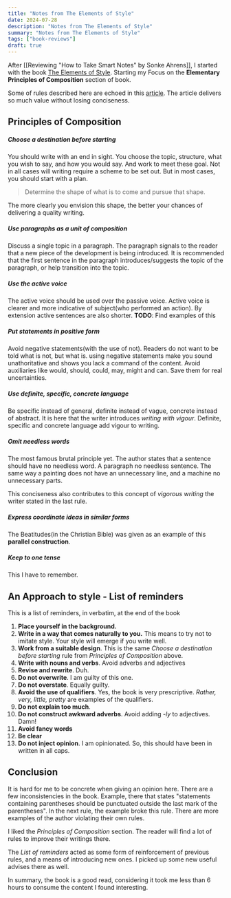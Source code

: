 ```yaml
---
title: "Notes from The Elements of Style"
date: 2024-07-28
description: "Notes from The Elements of Style"
summary: "Notes from The Elements of Style"
tags: ["book-reviews"]
draft: true
---
```


After [[Reviewing "How to Take Smart Notes" by Sonke Ahrens]], I started with the book [The Elements of Style](https://amzn.eu/d/0ct5zf7z). Starting my Focus on the **Elementary Principles of Composition** section of book.

Some of rules described here are echoed in this [article](https://evaparish.com/blog/how-i-edit?utm_source=pocket_shared). The article delivers so much value without losing conciseness.

## Principles of Composition
##### Choose a destination before starting
You should write with an end in sight. You choose the topic,  structure, what you wish to say, and how you would say. And work to meet these goal. Not in all cases will writing require a scheme to be set out. But in most cases, you should start with a plan.

> Determine the shape of what is to come and pursue that shape.

The more clearly you envision this shape, the better your chances of delivering a quality writing.

##### Use paragraphs as a unit of composition
Discuss a single topic in a paragraph. The paragraph signals to the reader that a new piece of the development is being introduced. It is recommended that the first sentence in the paragraph introduces/suggests the topic of the paragraph, or help transition into the topic.

##### Use the active voice
The active voice should be used over the passive voice. Active voice is clearer and more indicative of subject(who performed an action). By extension active sentences are also shorter. **TODO**: Find examples of this

##### Put statements in positive form
Avoid negative statements(with the use of not). Readers do not want to be told what is not, but what is. using negative statements make you sound unathoritative and shows you lack a command of the content. Avoid auxiliaries like would, should, could, may, might and can. Save them for real uncertainties.

##### Use definite, specific, concrete language
Be specific instead of general, definite instead of vague, concrete instead of abstract.
It is here that the writer introduces *writing with vigour*. Definite, specific and concrete language add vigour to writing.
##### Omit needless words
The most famous brutal principle yet. The author states that a sentence should have no needless word. A paragraph no needless sentence. The same  way a painting does not have an unnecessary line, and a machine no unnecessary parts.

This conciseness also contributes to this concept of *vigorous writing* the writer stated in the last rule.

##### Express coordinate ideas in similar forms
The Beatitudes(in the Christian Bible) was given as an example of this **parallel construction**. 

##### Keep to one tense
This I have to remember.

## An Approach to style - List of reminders
This is a list of reminders, in verbatim, at the end of the book
1. **Place yourself in the background.**
2. **Write in a way that comes naturally to you.** This means to try not to imitate style. Your style will emerge if you write well.
3. **Work from a suitable design**. This is the same *Choose a destination before starting* rule from *Principles of Composition* above.
4. **Write with nouns and verbs**. Avoid adverbs and adjectives
5. **Revise and rewrite**. Duh.
6. **Do not overwrite**. I am guilty of this one.
7. **Do not overstate**. Equally guilty.
8. **Avoid the use of qualifiers**. Yes, the book is very prescriptive. *Rather, very, little, pretty* are examples of the qualifiers.
9. **Do not explain too much**.
10. **Do not construct awkward adverbs**. Avoid adding *-ly* to adjectives. Damn!
11. **Avoid fancy words**
12. **Be clear**
13. **Do not inject opinion**. I am opinionated. So, this should have been in written in all caps.

## Conclusion
It is hard for me to be concrete when giving an opinion here. There are a few inconsistencies in the book. Example, there that states "statements containing parentheses should be punctuated outside the last mark of the parentheses". In the next rule, the example broke this rule. There are more examples of the author violating their own rules.

I liked the *Principles of Composition* section. The reader will find a lot of rules to improve their writings there.

The *List of reminders* acted as some form of reinforcement of previous rules, and a means of introducing new ones. I picked up some new useful advises there as well.

In summary, the book is a good read, considering it took me less than 6 hours to consume the content I found interesting.

